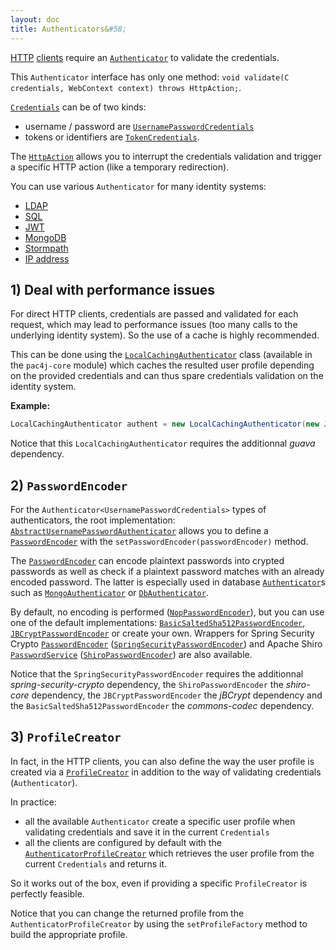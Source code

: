 ```yaml
---
layout: doc
title: Authenticators&#58;
---
```


[HTTP](/docs/clients/http.html) [clients](/docs/clients.html) require an [`Authenticator`](https://github.com/pac4j/pac4j/blob/master/pac4j-core/src/main/java/org/pac4j/core/credentials/authenticator/Authenticator.java) to validate the credentials.

This `Authenticator` interface has only one method: `void validate(C credentials, WebContext context) throws HttpAction;`.

[`Credentials`](https://github.com/pac4j/pac4j/blob/master/pac4j-core/src/main/java/org/pac4j/core/credentials/Credentials.java) can be of two kinds:

- username / password are [`UsernamePasswordCredentials`](https://github.com/pac4j/pac4j/blob/master/pac4j-core/src/main/java/org/pac4j/core/credentials/UsernamePasswordCredentials.java)
- tokens or identifiers are [`TokenCredentials`](https://github.com/pac4j/pac4j/blob/master/pac4j-core/src/main/java/org/pac4j/core/credentials/TokenCredentials.java).

The [`HttpAction`](https://github.com/pac4j/pac4j/blob/master/pac4j-core/src/main/java/org/pac4j/core/exception/HttpAction.java) allows you to interrupt the credentials validation and trigger a specific HTTP action (like a temporary redirection).

You can use various `Authenticator` for many identity systems:

- [LDAP](/docs/authenticators/ldap.html)
- [SQL](/docs/authenticators/sql.html)
- [JWT](/docs/authenticators/jwt.html)
- [MongoDB](/docs/authenticators/mongodb.html)
- [Stormpath](/docs/authenticators/stormpath.html)
- [IP address](/docs/authenticators/ip.html)

## 1) Deal with performance issues

For direct HTTP clients, credentials are passed and validated for each request, which may lead to performance issues (too many calls to the underlying identity system). So the use of a cache is highly recommended.

This can be done using the [`LocalCachingAuthenticator`](https://github.com/pac4j/pac4j/blob/master/pac4j-core/src/main/java/org/pac4j/core/credentials/authenticator/LocalCachingAuthenticator.java) class (available in the `pac4j-core` module) which caches the resulted user profile depending on the provided credentials and can thus spare credentials validation on the identity system.

**Example:**

```java
LocalCachingAuthenticator authent = new LocalCachingAuthenticator(new JwtAuthenticator(secret), 10000, 15, TimeUnit.MINUTES);
```

<div class="alert alert-danger"><i class="fa fa-exclamation-triangle" aria-hidden="true"></i> Notice that this <code>LocalCachingAuthenticator</code> requires the additionnal <i>guava</i> dependency.</div>

## 2) `PasswordEncoder`

For the `Authenticator<UsernamePasswordCredentials>` types of authenticators, the root implementation: [`AbstractUsernamePasswordAuthenticator`](https://github.com/pac4j/pac4j/blob/master/pac4j-core/src/main/java/org/pac4j/core/credentials/authenticator/AbstractUsernamePasswordAuthenticator.java) allows you to define a [`PasswordEncoder`](https://github.com/pac4j/pac4j/blob/master/pac4j-core/src/main/java/org/pac4j/core/credentials/password/PasswordEncoder.java) with the `setPasswordEncoder(passwordEncoder)` method.

The [`PasswordEncoder`](https://github.com/pac4j/pac4j/blob/master/pac4j-core/src/main/java/org/pac4j/core/credentials/password/PasswordEncoder.java) can encode plaintext passwords into crypted passwords as well as check if a plaintext password matches with an already encoded password.
The latter is especially used in database [`Authenticator`](https://github.com/pac4j/pac4j/blob/master/pac4j-core/src/main/java/org/pac4j/core/credentials/authenticator/Authenticator.java)s such as [`MongoAuthenticator`](https://github.com/pac4j/pac4j/blob/master/pac4j-mongo/src/main/java/org/pac4j/mongo/credentials/authenticator/MongoAuthenticator.java) or [`DbAuthenticator`](https://github.com/pac4j/pac4j/blob/master/pac4j-sql/src/main/java/org/pac4j/sql/credentials/authenticator/DbAuthenticator.java).

By default, no encoding is performed ([`NopPasswordEncoder`](https://github.com/pac4j/pac4j/blob/master/pac4j-core/src/main/java/org/pac4j/core/credentials/password/NopPasswordEncoder.java)), but you can use one of the default implementations: [`BasicSaltedSha512PasswordEncoder`](https://github.com/pac4j/pac4j/blob/master/pac4j-core/src/main/java/org/pac4j/core/credentials/password/BasicSaltedSha512PasswordEncoder.java), [`JBCryptPasswordEncoder`](https://github.com/pac4j/pac4j/blob/master/pac4j-core/src/main/java/org/pac4j/core/credentials/password/JBCryptPasswordEncoder.java) or create your own.
Wrappers for Spring Security Crypto [`PasswordEncoder`](https://github.com/spring-projects/spring-security/blob/master/crypto/src/main/java/org/springframework/security/crypto/password/PasswordEncoder.java) ([`SpringSecurityPasswordEncoder`](https://github.com/pac4j/pac4j/blob/master/pac4j-core/src/main/java/org/pac4j/core/credentials/password/SpringSecurityPasswordEncoder.java)) and Apache Shiro [`PasswordService`](https://shiro.apache.org/static/1.2.5/apidocs/org/apache/shiro/authc/credential/PasswordService.html) ([`ShiroPasswordEncoder`](https://github.com/pac4j/pac4j/blob/master/pac4j-core/src/main/java/org/pac4j/core/credentials/password/ShiroPasswordEncoder.java)) are also available.

<div class="alert alert-danger"><i class="fa fa-exclamation-triangle" aria-hidden="true"></i> Notice that the <code>SpringSecurityPasswordEncoder</code> requires the additionnal <i>spring-security-crypto</i> dependency, the <code>ShiroPasswordEncoder</code> the <i>shiro-core</i> dependency, the <code>JBCryptPasswordEncoder</code> the <i>jBCrypt</i> dependency and the <code>BasicSaltedSha512PasswordEncoder</code> the <i>commons-codec</i> dependency.</div>

## 3) `ProfileCreator`

In fact, in the HTTP clients, you can also define the way the user profile is created via a [`ProfileCreator`](https://github.com/pac4j/pac4j/blob/master/pac4j-core/src/main/java/org/pac4j/core/profile/creator/ProfileCreator.java) in addition to the way of validating credentials (`Authenticator`).

In practice:

- all the available `Authenticator` create a specific user profile when validating credentials and save it in the current `Credentials`
- all the clients are configured by default with the [`AuthenticatorProfileCreator`](https://github.com/pac4j/pac4j/blob/master/pac4j-core/src/main/java/org/pac4j/core/profile/creator/AuthenticatorProfileCreator.java) which retrieves the user profile from the current `Credentials` and returns it.

So it works out of the box, even if providing a specific `ProfileCreator` is perfectly feasible.

Notice that you can change the returned profile from the `AuthenticatorProfileCreator` by using the `setProfileFactory` method to build the appropriate profile.
